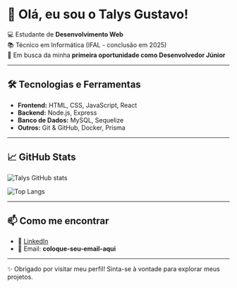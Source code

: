 # 👋 Olá, eu sou o Talys Gustavo!

💻 Estudante de **Desenvolvimento Web**  
📚 Técnico em Informática (IFAL - conclusão em 2025)  
🚀 Em busca da minha **primeira oportunidade como Desenvolvedor Júnior**

---

## 🛠️ Tecnologias e Ferramentas
- **Frontend:** HTML, CSS, JavaScript, React  
- **Backend:** Node.js, Express  
- **Banco de Dados:** MySQL, Sequelize  
- **Outros:** Git & GitHub, Docker, Prisma

---

## 📈 GitHub Stats
![Talys GitHub stats](https://github-readme-stats.vercel.app/api?username=SeuUserAqui&show_icons=true&theme=radical)

![Top Langs](https://github-readme-stats.vercel.app/api/top-langs/?username=SeuUserAqui&layout=compact&theme=radical)

---

## 📫 Como me encontrar
- 💼 [LinkedIn](https://www.linkedin.com/in/talys-gustavo-f-423b25337)  
- 📧 Email: **coloque-seu-email-aqui**

---

✨ Obrigado por visitar meu perfil! Sinta-se à vontade para explorar meus projetos.  
